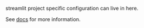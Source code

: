 streamlit project specific configuration can live in here. 

See [docs](https://docs.streamlit.io/en/stable/streamlit_configuration.html) for more information.